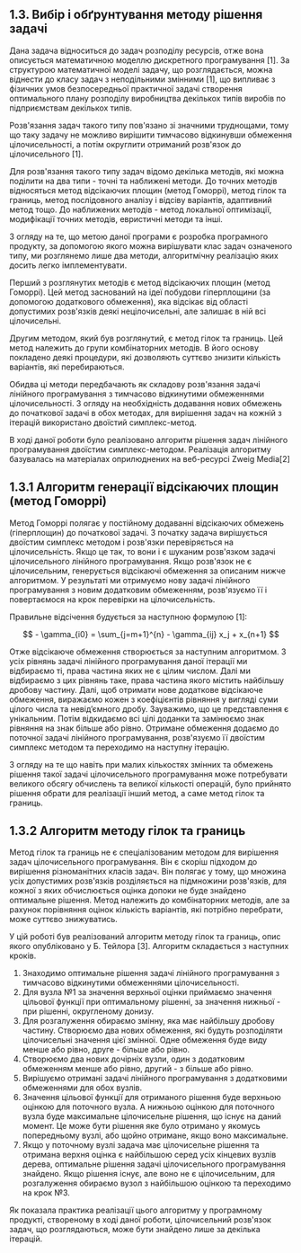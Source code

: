 ## 1.3. Вибір і обґрунтування методу рішення задачі

Дана задача відноситься до задач розподілу ресурсів, отже вона описується математичною моделлю дискретного програмування [1]. За структурою математичної моделі задачу, що розглядається, можна віднести до класу задач з неподільними змінними [1], що випливає з фізичних умов безпосередньої практичної задачі створення оптимального плану розподілу виробництва декількох типів виробів по підприємствам декількох типів.

Розв'язання задач такого типу пов'язано зі значними труднощами, тому що таку задачу не можливо вирішити тимчасово відкинувши обмеження цілочисельності, а потім округлити отриманий розв'язок до цілочисельного [1].

Для розв'язання такого типу задач відомо декілька методів, які можна поділити на два типи - точні та наближені методи. До точних методів відносяться метод відсікаючих площин (метод Гоморрі), метод гілок та границь, метод послідовного аналізу і відсіву варіантів, адаптивний метод тощо. До наближених методів - метод локальної оптимізації, модифікації точних методів, евристичні методи та інші.

З огляду на те, що метою даної програми є розробка програмного продукту, за допомогою якого можна вирішувати клас задач означеного типу, ми розглянемо лише два методи, алгоритмічну реалізацію яких досить легко імплементувати.

Перший з розглянутих методів є метод відсікаючих площин (метод Гоморрі). Цей метод заснований на ідеї побудови гіперплощини (за допомогою додаткового обмеження), яка  відсікає від області допустимих розв'язків деякі нецілочисельні, але залишає в ній всі цілочисельні. 

Другим методом, який був розглянутий, є метод гілок та границь. Цей метод належить до групи комбінаторних методів. В його основу покладено деякі процедури, які дозволяють суттєво знизити кількість варіантів, які перебираються.

Обидва ці методи передбачають як складову розв'язання задачі лінійного програмування з тимчасово відкинутими обмеженнями цілочисельності. З огляду на необхідність додавання нових обмежень до початкової задачі в обох методах, для вирішення задач на кожній з ітерацій використано двоїстий симплекс-метод.

В ході даної роботи було реалізовано алгоритм рішення задач лінійного програмування двоїстим симплекс-методом. Реалізація алгоритму базувалась на матеріалах оприлюднених на веб-ресурсі Zweig Media[2]

## 1.3.1 Алгоритм генерації відсікаючих площин (метод Гоморрі)

Метод Гоморрі полягає у постійному додаванні відсікаючих обмежень (гіперплощин) до початкової задачі. З початку задача вирішується двоїстим симплекс методом і розв'язки перевіряється на цілочисельність. Якщо це так, то вони і є шуканим розв'язком задачі цілочисельного лінійного програмування. Якщо розв'язок не є цілочисельним, генерується відсікаючі обмеження за описаним нижче алгоритмом. У результаті ми отримуємо нову задачі лінійного програмування з новим додатковим обмеженням, розв'язуємо її і повертаємося на крок перевірки на цілочисельність.

Правильне відсічення будується за наступною формулою [1]:

$$ - \gamma_{i0} = \sum_{j=m+1}^{n} - \gamma_{ij} x_j + x_{n+1} $$

Отже відсікаюче обмеження створюється за наступним алгоритмом. З усіх рівнянь задачі лінійного програмування даної ітерації ми відбираємо ті, права частина яких не є цілим числом. Далі ми відбираємо з цих рівнянь таке, права частина якого містить найбільшу дробову частину. Далі, щоб отримати нове додаткове відсікаюче обмеження, виражаємо кожен з коефіцієнтів рівняння у вигляді суми цілого числа та невід’ємного дробу. Зауважимо, що це представлення є унікальним. Потім відкидаємо всі цілі доданки та замінюємо знак рівняння на знак більше або рівно. Отримане обмеження додаємо до поточної задачі лінійного програмування, розв'язуємо її двоїстим симплекс методом та переходимо на наступну ітерацію.

З огляду на те що навіть при малих кількостях змінних та обмежень рішення такої задачі цілочисельного програмування може потребувати великого обсягу обчислень та великої кількості операцій, було прийнято рішення обрати для реалізації інший метод, а саме метод гілок та границь.



## 1.3.2 Алгоритм методу гілок та границь

Метод гілок та границь не є спеціалізованим методом для вирішення задач цілочисельного програмування. Він є скоріш підходом до вирішення різноманітних класів задач. Він полягає у тому, що множина усіх допустимих розв'язків розділяється на підмножини розв'язків, для кожної з яких обчислюється оцінка допоки не буде знайдено оптимальне рішення. Метод належить до комбінаторних методів, але за рахунок порівняння оцінок кількість варіантів, які потрібно перебрати, може суттєво знижуватись.

У цій роботі був реалізований алгоритм методу гілок та границь, опис якого опубліковано у Б. Тейлора [3]. Алгоритм складається з наступних кроків. 

1. Знаходимо оптимальне рішення задачі лінійного програмування з тимчасово відкинутими обмеженнями цілочисельності.
2. Для вузла №1 за значення верхньої оцінки приймаємо значення цільової функції при оптимальному рішенні, за значення нижньої - при рішенні, округленому донизу.
3. Для розгалуження обираємо змінну, яка має найбільшу дробову частину. Створюємо два нових обмеження, які будуть розподіляти цілочисельні значення цієї змінної. Одне обмеження буде виду менше або рівно, друге - більше або рівно.
4. Створюємо два нових дочірніх вузли, один з додатковим обмеженням менше або рівно, другий - з більше або рівно.
5. Вирішуємо отримані задачі лінійного програмування з додатковими обмеженнями для обох вузлів.
6. Значення цільової функції для отриманого рішення буде верхньою оцінкою для поточного вузла. А нижньою оцінкою для поточного вузла буде максимальне цілочисельне рішення, що існує на даний момент. Це може бути рішення яке було отримано у якомусь попередньому вузлі, або щойно отримане, якщо воно максимальне.
7. Якщо у поточному вузлі задача має цілочисельне рішення та отримана верхня оцінка є найбільшою серед усіх кінцевих вузлів дерева, оптимальне рішення задачі цілочисельного програмування знайдено. Якщо рішення існує, але воно не є цілочисельним, для розгалуження обираємо вузол з найбільшою оцінкою та переходимо на крок №3.

Як показала практика реалізації цього алгоритму у програмному продукті, створеному в ході даної роботи, цілочисельний розв'язок задач, що розглядаються, може бути знайдено лише за декілька ітерацій.